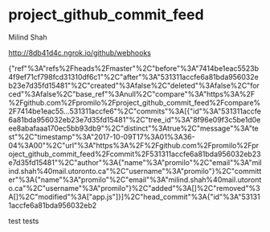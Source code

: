 # project_github_commit_feed

Milind Shah

http://8db41d4c.ngrok.io/github/webhooks

{"ref"%3A"refs%2Fheads%2Fmaster"%2C"before"%3A"7414be1eac5523b4f9ef71cf798fcd31310df6c1"%2C"after"%3A"531311accfe6a81bda956032eb23e7d35fd15481"%2C"created"%3Afalse%2C"deleted"%3Afalse%2C"forced"%3Afalse%2C"base_ref"%3Anull%2C"compare"%3A"https%3A%2F%2Fgithub.com%2Fpromilo%2Fproject_github_commit_feed%2Fcompare%2F7414be1eac55...531311accfe6"%2C"commits"%3A[{"id"%3A"531311accfe6a81bda956032eb23e7d35fd15481"%2C"tree_id"%3A"8f96e09f3c5be1d0eee8abafaaa170ec5bb93db9"%2C"distinct"%3Atrue%2C"message"%3A"test"%2C"timestamp"%3A"2017-10-09T17%3A01%3A36-04%3A00"%2C"url"%3A"https%3A%2F%2Fgithub.com%2Fpromilo%2Fproject_github_commit_feed%2Fcommit%2F531311accfe6a81bda956032eb23e7d35fd15481"%2C"author"%3A{"name"%3A"promilo"%2C"email"%3A"milind.shah%40mail.utoronto.ca"%2C"username"%3A"promilo"}%2C"committer"%3A{"name"%3A"promilo"%2C"email"%3A"milind.shah%40mail.utoronto.ca"%2C"username"%3A"promilo"}%2C"added"%3A[]%2C"removed"%3A[]%2C"modified"%3A["app.js"]}]%2C"head_commit"%3A{"id"%3A"531311accfe6a81bda956032eb2

test
tests
